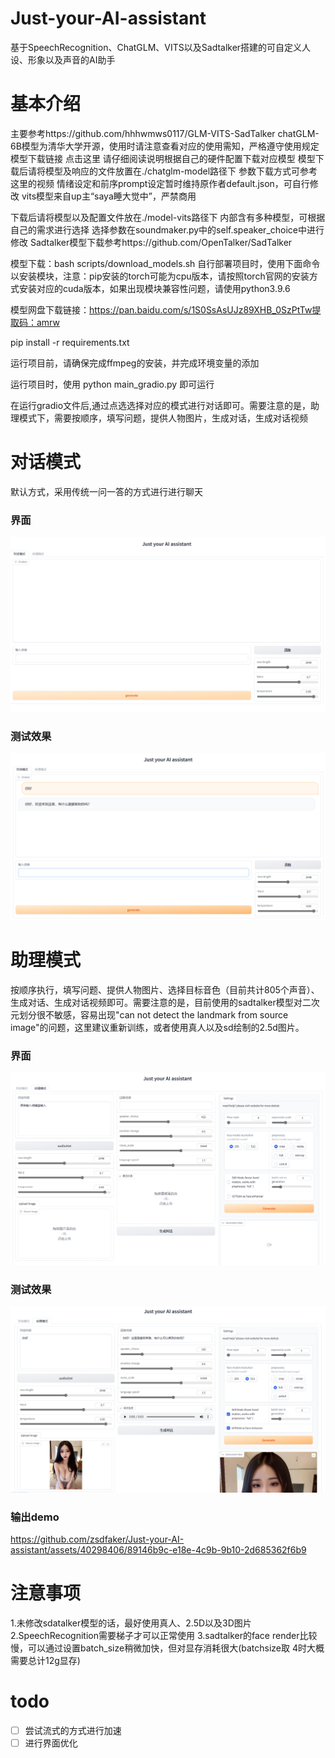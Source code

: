 # Just-your-AI-assistant
基于SpeechRecognition、ChatGLM、VITS以及Sadtalker搭建的可自定义人设、形象以及声音的AI助手
# 基本介绍
主要参考https://github.com/hhhwmws0117/GLM-VITS-SadTalker
chatGLM-6B模型为清华大学开源，使用时请注意查看对应的使用需知，严格遵守使用规定
模型下载链接 点击这里 请仔细阅读说明根据自己的硬件配置下载对应模型
模型下载后请将模型及响应的文件放置在./chatglm-model路径下
参数下载方式可参考这里的视频
情绪设定和前序prompt设定暂时维持原作者default.json，可自行修改
vits模型来自up主“saya睡大觉中”，严禁商用

下载后请将模型以及配置文件放在./model-vits路径下
内部含有多种模型，可根据自己的需求进行选择 选择参数在soundmaker.py中的self.speaker_choice中进行修改
Sadtalker模型下载参考https://github.com/OpenTalker/SadTalker

模型下载：bash scripts/download_models.sh
自行部署项目时，使用下面命令以安装模块，注意：pip安装的torch可能为cpu版本，请按照torch官网的安装方式安装对应的cuda版本，如果出现模块兼容性问题，请使用python3.9.6

模型网盘下载链接：https://pan.baidu.com/s/1S0SsAsUJz89XHB_0SzPtTw提取码：amrw

pip install -r requirements.txt

运行项目前，请确保完成ffmpeg的安装，并完成环境变量的添加

运行项目时，使用 python main_gradio.py 即可运行

在运行gradio文件后,通过点选选择对应的模式进行对话即可。需要注意的是，助理模式下，需要按顺序，填写问题，提供人物图片，生成对话，生成对话视频
# 对话模式
默认方式，采用传统一问一答的方式进行进行聊天
### 界面
![img/1.png](https://github.com/zsdfaker/Just-your-AI-assistant/blob/main/img/1.png)
### 测试效果
![img/11.png](https://github.com/zsdfaker/Just-your-AI-assistant/blob/main/img/11.png)

# 助理模式
按顺序执行，填写问题、提供人物图片、选择目标音色（目前共计805个声音）、生成对话、生成对话视频即可。需要注意的是，目前使用的sadtalker模型对二次元划分很不敏感，容易出现"can not detect the landmark from source image"的问题，这里建议重新训练，或者使用真人以及sd绘制的2.5d图片。
### 界面
![img/2.png](https://github.com/zsdfaker/Just-your-AI-assistant/blob/main/img/2.png)
### 测试效果
![img/12.png](https://github.com/zsdfaker/Just-your-AI-assistant/blob/main/img/12.png)
### 输出demo

https://github.com/zsdfaker/Just-your-AI-assistant/assets/40298406/89146b9c-e18e-4c9b-9b10-2d685362f6b9

# 注意事项
1.未修改sdatalker模型的话，最好使用真人、2.5D以及3D图片
2.SpeechRecognition需要梯子才可以正常使用
3.sadtalker的face render比较慢，可以通过设置batch_size稍微加快，但对显存消耗很大(batchsize取 4时大概需要总计12g显存)

# todo
- [ ]  尝试流式的方式进行加速
- [ ]  进行界面优化
